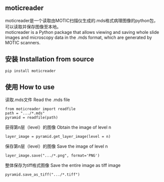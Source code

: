 moticreader 
---
moticreader是一个读取由MOTIC扫描仪生成的.mds格式病理图像的python包，可以读取并保存图像至本地。  
moticreader is a Python package that allows viewing and saving whole slide images and microscopy data in the .mds format, which are generated by MOTIC scanners.

安装 Installation from source
---

```{python}
pip install moticreader
```

使用 How to use
--
读取.mds文件 Read the .mds file
```{python}
from moticreader import readfile
path = ".../*.mds"
pyramid = readfile(path)
```

获得第n层（level）的图像 Obtain the image of level n
```{python}
layer_image = pyramid.get_layer_image(level = n)
```

保存第n层（level）的图像 Save the image of level n
```{python}
layer_image.save(".../*.png", format='PNG')
```

整体保存为tiff格式图像 Save the entire image as tiff image
```{python}
pyramid.save_as_tiff(".../*.tiff")
```
